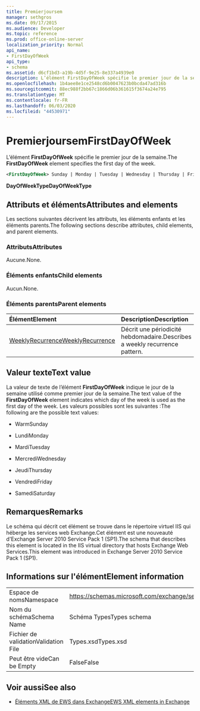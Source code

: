 ```yaml
---
title: Premierjoursem
manager: sethgros
ms.date: 09/17/2015
ms.audience: Developer
ms.topic: reference
ms.prod: office-online-server
localization_priority: Normal
api_name:
- FirstDayOfWeek
api_type:
- schema
ms.assetid: d6cf1bd3-a19b-4d5f-9e25-8e337a4939e0
description: L’élément FirstDayOfWeek spécifie le premier jour de la semaine.
ms.openlocfilehash: 1b4aee8e1ce2548cd6b0047623b0bcda47ad316b
ms.sourcegitcommit: 88ec988f2bb67c1866d06b361615f3674a24e795
ms.translationtype: MT
ms.contentlocale: fr-FR
ms.lasthandoff: 06/03/2020
ms.locfileid: "44530971"
---
```

# <a name="firstdayofweek"></a><span data-ttu-id="9e1ad-103">Premierjoursem</span><span class="sxs-lookup"><span data-stu-id="9e1ad-103">FirstDayOfWeek</span></span>

<span data-ttu-id="9e1ad-104">L’élément **FirstDayOfWeek** spécifie le premier jour de la semaine.</span><span class="sxs-lookup"><span data-stu-id="9e1ad-104">The **FirstDayOfWeek** element specifies the first day of the week.</span></span> 
  
```XML
<FirstDayOfWeek> Sunday | Monday | Tuesday | Wednesday | Thursday | Friday | Saturday</FirstDayOfWeek>
```

 <span data-ttu-id="9e1ad-105">**DayOfWeekType**</span><span class="sxs-lookup"><span data-stu-id="9e1ad-105">**DayOfWeekType**</span></span>
## <a name="attributes-and-elements"></a><span data-ttu-id="9e1ad-106">Attributs et éléments</span><span class="sxs-lookup"><span data-stu-id="9e1ad-106">Attributes and elements</span></span>

<span data-ttu-id="9e1ad-107">Les sections suivantes décrivent les attributs, les éléments enfants et les éléments parents.</span><span class="sxs-lookup"><span data-stu-id="9e1ad-107">The following sections describe attributes, child elements, and parent elements.</span></span>
  
### <a name="attributes"></a><span data-ttu-id="9e1ad-108">Attributs</span><span class="sxs-lookup"><span data-stu-id="9e1ad-108">Attributes</span></span>

<span data-ttu-id="9e1ad-109">Aucune.</span><span class="sxs-lookup"><span data-stu-id="9e1ad-109">None.</span></span>
  
### <a name="child-elements"></a><span data-ttu-id="9e1ad-110">Éléments enfants</span><span class="sxs-lookup"><span data-stu-id="9e1ad-110">Child elements</span></span>

<span data-ttu-id="9e1ad-111">Aucun.</span><span class="sxs-lookup"><span data-stu-id="9e1ad-111">None.</span></span>
  
### <a name="parent-elements"></a><span data-ttu-id="9e1ad-112">Éléments parents</span><span class="sxs-lookup"><span data-stu-id="9e1ad-112">Parent elements</span></span>

|<span data-ttu-id="9e1ad-113">**Élément**</span><span class="sxs-lookup"><span data-stu-id="9e1ad-113">**Element**</span></span>|<span data-ttu-id="9e1ad-114">**Description**</span><span class="sxs-lookup"><span data-stu-id="9e1ad-114">**Description**</span></span>|
|:-----|:-----|
|[<span data-ttu-id="9e1ad-115">WeeklyRecurrence</span><span class="sxs-lookup"><span data-stu-id="9e1ad-115">WeeklyRecurrence</span></span>](weeklyrecurrence.md) <br/> |<span data-ttu-id="9e1ad-116">Décrit une périodicité hebdomadaire.</span><span class="sxs-lookup"><span data-stu-id="9e1ad-116">Describes a weekly recurrence pattern.</span></span>  <br/> |
   
## <a name="text-value"></a><span data-ttu-id="9e1ad-117">Valeur texte</span><span class="sxs-lookup"><span data-stu-id="9e1ad-117">Text value</span></span>

<span data-ttu-id="9e1ad-118">La valeur de texte de l’élément **FirstDayOfWeek** indique le jour de la semaine utilisé comme premier jour de la semaine.</span><span class="sxs-lookup"><span data-stu-id="9e1ad-118">The text value of the **FirstDayOfWeek** element indicates which day of the week is used as the first day of the week.</span></span> <span data-ttu-id="9e1ad-119">Les valeurs possibles sont les suivantes :</span><span class="sxs-lookup"><span data-stu-id="9e1ad-119">The following are the possible text values:</span></span> 
  
- <span data-ttu-id="9e1ad-120">Warm</span><span class="sxs-lookup"><span data-stu-id="9e1ad-120">Sunday</span></span>
    
- <span data-ttu-id="9e1ad-121">Lundi</span><span class="sxs-lookup"><span data-stu-id="9e1ad-121">Monday</span></span>
    
- <span data-ttu-id="9e1ad-122">Mardi</span><span class="sxs-lookup"><span data-stu-id="9e1ad-122">Tuesday</span></span>
    
- <span data-ttu-id="9e1ad-123">Mercredi</span><span class="sxs-lookup"><span data-stu-id="9e1ad-123">Wednesday</span></span>
    
- <span data-ttu-id="9e1ad-124">Jeudi</span><span class="sxs-lookup"><span data-stu-id="9e1ad-124">Thursday</span></span>
    
- <span data-ttu-id="9e1ad-125">Vendredi</span><span class="sxs-lookup"><span data-stu-id="9e1ad-125">Friday</span></span>
    
- <span data-ttu-id="9e1ad-126">Samedi</span><span class="sxs-lookup"><span data-stu-id="9e1ad-126">Saturday</span></span>
    
## <a name="remarks"></a><span data-ttu-id="9e1ad-127">Remarques</span><span class="sxs-lookup"><span data-stu-id="9e1ad-127">Remarks</span></span>

<span data-ttu-id="9e1ad-128">Le schéma qui décrit cet élément se trouve dans le répertoire virtuel IIS qui héberge les services web Exchange.Cet élément est une nouveauté d'Exchange Server 2010 Service Pack 1 (SP1).</span><span class="sxs-lookup"><span data-stu-id="9e1ad-128">The schema that describes this element is located in the IIS virtual directory that hosts Exchange Web Services.This element was introduced in Exchange Server 2010 Service Pack 1 (SP1).</span></span>
  
## <a name="element-information"></a><span data-ttu-id="9e1ad-129">Informations sur l'élément</span><span class="sxs-lookup"><span data-stu-id="9e1ad-129">Element information</span></span>

|||
|:-----|:-----|
|<span data-ttu-id="9e1ad-130">Espace de noms</span><span class="sxs-lookup"><span data-stu-id="9e1ad-130">Namespace</span></span>  <br/> |https://schemas.microsoft.com/exchange/services/2006/types  <br/> |
|<span data-ttu-id="9e1ad-131">Nom du schéma</span><span class="sxs-lookup"><span data-stu-id="9e1ad-131">Schema Name</span></span>  <br/> |<span data-ttu-id="9e1ad-132">Schéma Types</span><span class="sxs-lookup"><span data-stu-id="9e1ad-132">Types schema</span></span>  <br/> |
|<span data-ttu-id="9e1ad-133">Fichier de validation</span><span class="sxs-lookup"><span data-stu-id="9e1ad-133">Validation File</span></span>  <br/> |<span data-ttu-id="9e1ad-134">Types.xsd</span><span class="sxs-lookup"><span data-stu-id="9e1ad-134">Types.xsd</span></span>  <br/> |
|<span data-ttu-id="9e1ad-135">Peut être vide</span><span class="sxs-lookup"><span data-stu-id="9e1ad-135">Can be Empty</span></span>  <br/> |<span data-ttu-id="9e1ad-136">False</span><span class="sxs-lookup"><span data-stu-id="9e1ad-136">False</span></span>  <br/> |
   
## <a name="see-also"></a><span data-ttu-id="9e1ad-137">Voir aussi</span><span class="sxs-lookup"><span data-stu-id="9e1ad-137">See also</span></span>



- [<span data-ttu-id="9e1ad-138">Éléments XML de EWS dans Exchange</span><span class="sxs-lookup"><span data-stu-id="9e1ad-138">EWS XML elements in Exchange</span></span>](ews-xml-elements-in-exchange.md)


